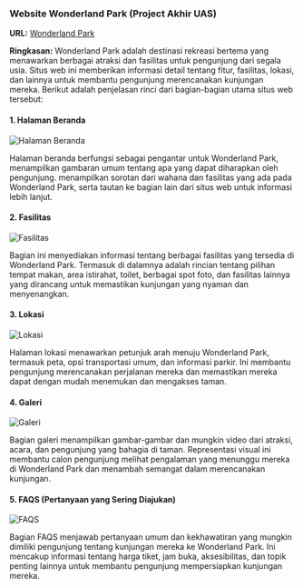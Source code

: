 ### Website Wonderland Park (Project Akhir UAS)

**URL:** [Wonderland Park](http://wonderland.great-site.net/)

**Ringkasan:**
Wonderland Park adalah destinasi rekreasi bertema yang menawarkan berbagai atraksi dan fasilitas untuk pengunjung dari segala usia. Situs web ini memberikan informasi detail tentang fitur, fasilitas, lokasi, dan lainnya untuk membantu pengunjung merencanakan kunjungan mereka. Berikut adalah penjelasan rinci dari bagian-bagian utama situs web tersebut:

#### 1. Halaman Beranda

![Halaman Beranda](https://github.com/nurulvita/wonderland-site/assets/121857360/e251427a-ca20-41ed-b9af-71b027b824a3)

Halaman beranda berfungsi sebagai pengantar untuk Wonderland Park, menampilkan gambaran umum tentang apa yang dapat diharapkan oleh pengunjung. menampilkan sorotan dari wahana dan fasilitas yang ada pada Wonderland Park, serta tautan ke bagian lain dari situs web untuk informasi lebih lanjut.

#### 2. Fasilitas

![Fasilitas](https://github.com/nurulvita/wonderland-site/assets/121857360/7eddb558-c2c0-4175-ba1d-052d2650cf4c)

Bagian ini menyediakan informasi tentang berbagai fasilitas yang tersedia di Wonderland Park. Termasuk di dalamnya adalah rincian tentang pilihan tempat makan, area istirahat, toilet, berbagai spot foto, dan fasilitas lainnya yang dirancang untuk memastikan kunjungan yang nyaman dan menyenangkan.

#### 3. Lokasi

![Lokasi](https://github.com/nurulvita/wonderland-site/assets/121857360/334401e1-271d-499d-8de8-14d18f666d75)

Halaman lokasi menawarkan petunjuk arah menuju Wonderland Park, termasuk peta, opsi transportasi umum, dan informasi parkir. Ini membantu pengunjung merencanakan perjalanan mereka dan memastikan mereka dapat dengan mudah menemukan dan mengakses taman.

#### 4. Galeri

![Galeri](https://github.com/nurulvita/wonderland-site/assets/121857360/475b822a-b4f3-4b05-bab9-d03550ef750d)

Bagian galeri menampilkan gambar-gambar dan mungkin video dari atraksi, acara, dan pengunjung yang bahagia di taman. Representasi visual ini membantu calon pengunjung melihat pengalaman yang menunggu mereka di Wonderland Park dan menambah semangat dalam merencanakan kunjungan.

#### 5. FAQS (Pertanyaan yang Sering Diajukan)

![FAQS](https://github.com/nurulvita/wonderland-site/assets/121857360/c46ba1ed-7ed0-48d7-84a0-141c638aa1af)

Bagian FAQS menjawab pertanyaan umum dan kekhawatiran yang mungkin dimiliki pengunjung tentang kunjungan mereka ke Wonderland Park. Ini mencakup informasi tentang harga tiket, jam buka, aksesibilitas, dan topik penting lainnya untuk membantu pengunjung mempersiapkan kunjungan mereka.

